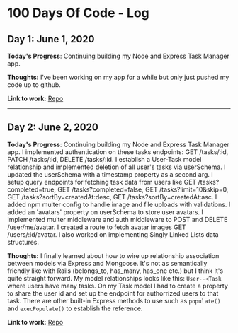 # 100 Days Of Code - Log

## Day 1: June 1, 2020

**Today's Progress**: Continuing building my Node and Express Task Manager app.

**Thoughts:** I've been working on my app for a while but only just pushed my code up to github. 

**Link to work:** [Repo](https://github.com/vannida-lim/Tasker)

---

## Day 2: June 2, 2020

**Today's Progress**: Continuing building my Node and Express Task Manager app. I implemented authentication on these tasks endpoints: GET /tasks/:id, PATCH /tasks/:id, DELETE /tasks/:id. I establish a User-Task model relationship and implemented deletion of all user's tasks via userSchema. I updated the userSchema with a timestamp property as a second arg. I setup query endpoints for fetching task data from users like GET /tasks?completed=true, GET /tasks?completed=false, GET /tasks?limit=10&skip=0, GET /tasks?sortBy=createdAt:desc, GET /tasks?sortBy=createdAt:asc. I added npm multer config to handle image and file uploads with validations. I added an 'avatars' property on userSchema to store user avatars. I implemented multer middleware and auth middleware to POST and DELETE /user/me/avatar. I created a route to fetch avatar images GET /users/:id/avatar. I also worked on implementing Singly Linked Lists data structures. 

**Thoughts:** I finally learned about how to wire up relationship association between models via Express and Mongoose. It's not as semantically friendly like with Rails (belongs_to, has_many, has_one etc.) but I think it's quite straight forward. My model relationships looks like this: `User--<Task` where users have many tasks. On my Task model I had to create a property to share the user id and set up the endpoint for authorrized users to that task. There are other built-in Express methods to use such as `populate()` and `execPopulate()` to establish the reference.  

**Link to work:** [Repo](https://github.com/vannida-lim/Tasker)

